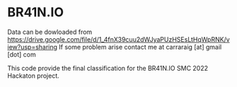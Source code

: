 # BR41N.IO

Data can be dowloaded from https://drive.google.com/file/d/1_4fnX39cuu2dWJyaPUzHSEsLtHqWpRNK/view?usp=sharing
If some problem arise contact me at carraraig [at] gmail [dot] com

This code provide the final classification for the BR41N.IO SMC 2022 Hackaton project.
